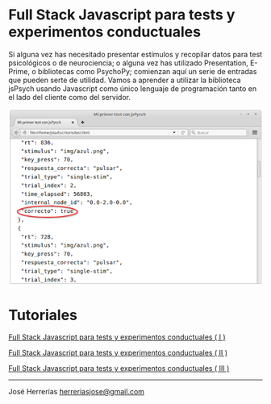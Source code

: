 # Full Stack Javascript para tests y experimentos conductuales

Si alguna vez has necesitado presentar estímulos y recopilar datos para test psicológicos o de neurociencia; o alguna vez has utilizado Presentation, E-Prime, o bibliotecas como PsychoPy; comienzan aquí un serie de entradas que pueden serte de utilidad. Vamos a aprender a utilizar la biblioteca jsPsych usando Javascript como único lenguaje de programación tanto en el lado del cliente como del servidor.

![alt text](https://raw.githubusercontent.com/herreriasjose/Full-Stack-Javascript-tests-conductuales/master/full-stack-js-experimentos-conductuales.png)

# Tutoriales

[Full Stack Javascript para tests y experimentos conductuales ( I )](http://herreriasjose.blogspot.com.es/2016/08/full-stack-javascript-para-tests-y.html)

[Full Stack Javascript para tests y experimentos conductuales ( II )](http://herreriasjose.blogspot.com.es/2016/09/full-stack-javascript-para-tests-y.html)

[Full Stack Javascript para tests y experimentos conductuales ( III )](http://herreriasjose.blogspot.com.es/2016/09/full-stack-javascript-para-tests-y_13.html)

--------------------------------------------

José Herrerías
herreriasjose@gmail.com
